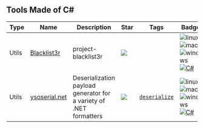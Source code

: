
## Tools Made of C#

| Type | Name | Description | Star | Tags | Badges |
| --- | --- | --- | --- | --- | --- |
|Utils|[Blacklist3r](https://github.com/NotSoSecure/Blacklist3r)|project-blacklist3r |![](https://img.shields.io/github/stars/NotSoSecure/Blacklist3r?label=%20)||![linux](/images/linux.png)![macos](/images/apple.png)![windows](/images/windows.png)[![C#](/images/c%23.png)](/categorize/langs/C%23.md)|
|Utils|[ysoserial.net](https://github.com/pwntester/ysoserial.net)|Deserialization payload generator for a variety of .NET formatters |![](https://img.shields.io/github/stars/pwntester/ysoserial.net?label=%20)|[`deserialize`](/categorize/tags/deserialize.md)|![linux](/images/linux.png)![macos](/images/apple.png)![windows](/images/windows.png)[![C#](/images/c%23.png)](/categorize/langs/C%23.md)|


